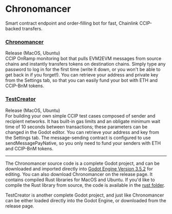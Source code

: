 # Chronomancer
Smart contract endpoint and order-filling bot for fast, Chainlink CCIP-backed transfers.

### [Chronomancer](https://github.com/Cactoidal/Chronomancer/tree/main/Chronomancer)
Release (MacOS, Ubuntu)  
CCIP OnRamp monitoring bot that pulls EVM2EVM messages from source chains and instantly transfers tokens on destination chains.  Simply type any password to log in for the first time (write it down, or you won't be able to get back in if you forget!).   You can retrieve your address and private key from the Settings tab, so that you can easily fund your bot with ETH and CCIP-BnM tokens.

### [TestCreator](https://github.com/Cactoidal/Chronomancer/tree/main/TestCreator)
Release (MacOS, Ubuntu)  
For building your own simple CCIP test cases composed of sender and recipient networks.  It has built-in gas limits and an obligate minimum wait time of 10 seconds between transactions; these parameters can be changed in the Godot editor.  You can retrieve your address and key from the Settings tab.  The message-sending contract is configured to use sendMessagePayNative, so you only need to fund your senders with ETH and CCIP-BnM tokens.
_______
The Chronomancer source code is a complete Godot project, and can be downloaded and imported directly into [Godot Engine Version 3.5.2](https://github.com/godotengine/godot/releases/tag/3.5.2-stable) for editing.  You can also download Chronomancer on the release page.  It contains compiled Rust libraries for MacOS and Ubuntu.  If you'd like to compile the Rust library from source, the code is available in the [rust folder](https://github.com/Cactoidal/Chronomancer/tree/main/rust).

TestCreator is another complete Godot project, and just like Chronomancer can be either loaded directly into the Godot Engine, or downloaded from the release page.
